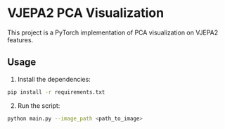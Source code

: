 # VJEPA2 PCA Visualization

This project is a PyTorch implementation of PCA visualization on VJEPA2 features.

## Usage

1. Install the dependencies:
```bash
pip install -r requirements.txt
```

2. Run the script:
```bash
python main.py --image_path <path_to_image>
```
